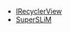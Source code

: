 * [IRecyclerView](https://github.com/aspsine/irecyclerview)
* [SuperSLiM](https://github.com/TonicArtos/SuperSLiM)
